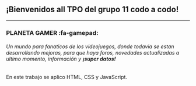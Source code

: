 ## ¡Bienvenidos all TPO del grupo 11 codo a codo!

------------

### PLANETA GAMER :fa-gamepad:

###### Un mundo para fanaticos de los videojuegos, donde todavia se estan desarrollando mejoras, para que haya foros, novedades actualizadas a ultimo momento, información y **¡super datos!**

En este trabajo se aplico HTML, CSS y JavaScript.
